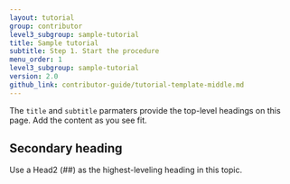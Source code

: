 ```yaml
---
layout: tutorial
group: contributor
level3_subgroup: sample-tutorial
title: Sample tutorial
subtitle: Step 1. Start the procedure
menu_order: 1
level3_subgroup: sample-tutorial
version: 2.0
github_link: contributor-guide/tutorial-template-middle.md
---
```

<!-- The title of the tutorial is defined in the title parameter -->

The `title` and `subtitle` parmaters provide the top-level headings on this page. Add the content as you see fit.

## Secondary heading
Use a Head2 (##) as the highest-leveling heading in this topic.
